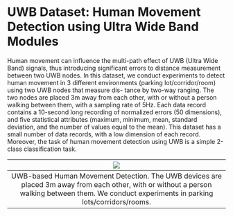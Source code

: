 
# UWB Dataset: Human Movement Detection using Ultra Wide Band Modules


Human movement can influence the multi-path effect of UWB (Ultra Wide Band) signals, thus introducing significant errors to distance measurement between two UWB nodes. In this dataset, we conduct experiments to detect human movement in 3 different environments (parking lot/corridor/room) using two UWB nodes that measure dis- tance by two-way ranging. The two nodes are placed 3m away from each other, with or without a person walking between them, with a sampling rate of 5Hz. Each data record contains a 10-second long recording of normalized errors (50 dimensions), and five statistical attributes (maximum, minimum, mean, standard deviation, and the number of values equal to the mean). This dataset has a small number of data records, with a low dimension of each record. Moreover, the task of human movement detection using UWB is a simple 2-class classification task.

| <img src="https://github.com/xmouyang/FL-Datasets-for-HAR/blob/main/datasets/UWB/uwb_collect.png" class="img-responsive"> |
|:---:|
| UWB-based Human Movement Detection. The UWB devices are placed 3m away from each other, with or without a person walking between them. We conduct experiments in parking lots/corridors/rooms. |
